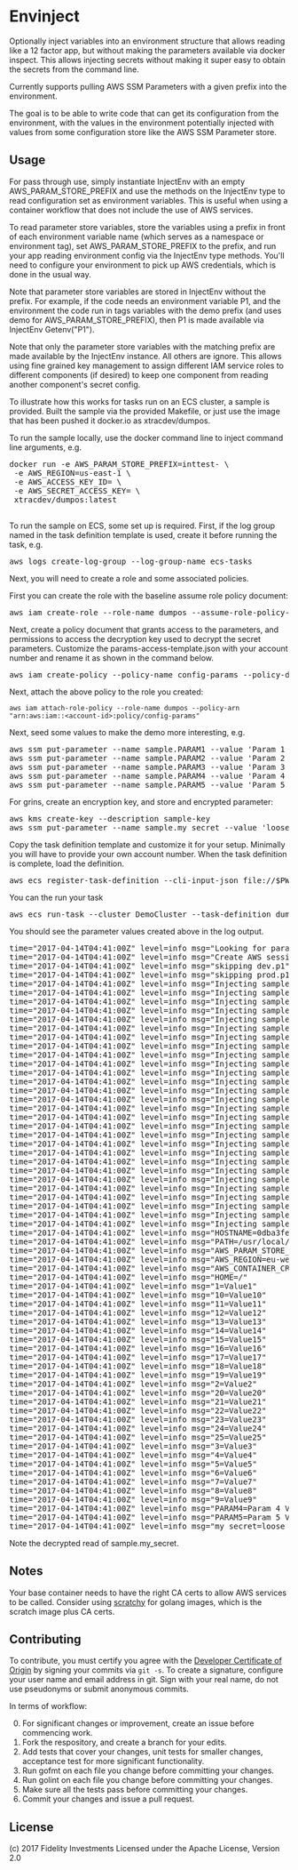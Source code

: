 # Envinject


Optionally inject variables into an environment structure that allows 
reading like a 12 factor app, but without making the parameters available
via docker inspect. This allows injecting secrets without making it super
easy to obtain the secrets from the command line.

Currently supports
pulling AWS SSM Parameters with a given prefix into the environment.

The goal is to be able to write code that can get its configuration from
the environment, with the values in the environment potentially injected
with values from some configuration store like the AWS SSM Parameter
store.

## Usage

For pass through use, simply instantiate InjectEnv with an empty
AWS_PARAM_STORE_PREFIX and use the methods on the InjectEnv type to read 
configuration set as environment variables. This is useful
when using a container workflow that does not include the use of 
AWS services.

To read parameter store variables, store the variables using a 
prefix in front of each environment variable name (which serves as
a namespace or environment tag), set AWS_PARAM_STORE_PREFIX
to the prefix, and run your app reading environment config via the
InjectEnv type methods. You'll need to configure your
environment to pick up AWS credentials, which is done in the usual
way.

Note that parameter store variables are stored in InjectEnv without
the prefix. For example, if the code needs an environment variable
P1, and the environment the code run in tags variables with the
demo prefix (and uses demo for AWS_PARAM_STORE_PREFIX), then
P1 is made available via InjectEnv Getenv("P1").

Note that only the parameter store variables with the matching prefix
are made available by the InjectEnv instance. All others are ignore.
This allows using fine grained key management to assign different 
IAM service roles to different components (if desired) to keep one
component from reading another component's secret config.

To illustrate how this works for tasks run on an ECS cluster, a 
sample is provided. Built the sample via the provided Makefile, or just
use the image that has been pushed it docker.io as xtracdev/dumpos.

To run the sample locally, use the docker command line to inject
command line arguments, e.g.

<pre>
docker run -e AWS_PARAM_STORE_PREFIX=inttest- \
 -e AWS_REGION=us-east-1 \
 -e AWS_ACCESS_KEY_ID=<access key id> \
 -e AWS_SECRET_ACCESS_KEY=<secret access key> \
 xtracdev/dumpos:latest

</pre>

To run the sample on ECS, some set up is required. First, if the log group
named in the task definition template is used, create it before running
the task, e.g.

<pre>
aws logs create-log-group --log-group-name ecs-tasks
</pre>

Next, you will need to create a role and some associated policies.

First you can create the role with the baseline assume role policy
document:

<pre>
aws iam create-role --role-name dumpos --assume-role-policy-document file://ecs-tasks-trust-policy.json
</pre>

Next, create a policy document that grants access to the parameters, and permissions to
access the decryption key used to decrypt the secret parameters. Customize the 
params-access-template.json with your account number and rename it as shown in the 
command below.

<pre>
aws iam create-policy --policy-name config-params --policy-document file://param-access.json
</pre>

Next, attach the above policy to the role you created:


    aws iam attach-role-policy --role-name dumpos --policy-arn "arn:aws:iam::<account-id>:policy/config-params"


Next, seed some values to make the demo more interesting, e.g.

<pre>
aws ssm put-parameter --name sample.PARAM1 --value 'Param 1 Value' --type String
aws ssm put-parameter --name sample.PARAM2 --value 'Param 2 Value' --type String
aws ssm put-parameter --name sample.PARAM3 --value 'Param 3 Value' --type String
aws ssm put-parameter --name sample.PARAM4 --value 'Param 4 Value' --type String
aws ssm put-parameter --name sample.PARAM5 --value 'Param 5 Value' --type String
</pre>

For grins, create an encryption key, and store and encrypted parameter:

<pre>
aws kms create-key --description sample-key
aws ssm put-parameter --name sample.my_secret --value 'loose lips sink ships' --type SecureString --key-id <id of key created above>
</pre>

Copy the task definition template and customize it for your setup. Minimally
you will have to provide your own account number. When the task definition is complete,
load the definition.

<pre>
aws ecs register-task-definition --cli-input-json file://$PWD/taskdef.json
</pre>

You can the run your task

<pre>
aws ecs run-task --cluster DemoCluster --task-definition dumpos
</pre>

You should see the parameter values created above in the log output.

<pre>
time="2017-04-14T04:41:00Z" level=info msg="Looking for parameters starting with sample."
time="2017-04-14T04:41:00Z" level=info msg="Create AWS session"
time="2017-04-14T04:41:00Z" level=info msg="skipping dev.p1"
time="2017-04-14T04:41:00Z" level=info msg="skipping prod.p1"
time="2017-04-14T04:41:00Z" level=info msg="Injecting sample.1 as 1"
time="2017-04-14T04:41:00Z" level=info msg="Injecting sample.10 as 10"
time="2017-04-14T04:41:00Z" level=info msg="Injecting sample.11 as 11"
time="2017-04-14T04:41:00Z" level=info msg="Injecting sample.12 as 12"
time="2017-04-14T04:41:00Z" level=info msg="Injecting sample.13 as 13"
time="2017-04-14T04:41:00Z" level=info msg="Injecting sample.14 as 14"
time="2017-04-14T04:41:00Z" level=info msg="Injecting sample.15 as 15"
time="2017-04-14T04:41:00Z" level=info msg="Injecting sample.16 as 16"
time="2017-04-14T04:41:00Z" level=info msg="Injecting sample.17 as 17"
time="2017-04-14T04:41:00Z" level=info msg="Injecting sample.18 as 18"
time="2017-04-14T04:41:00Z" level=info msg="Injecting sample.19 as 19"
time="2017-04-14T04:41:00Z" level=info msg="Injecting sample.2 as 2"
time="2017-04-14T04:41:00Z" level=info msg="Injecting sample.20 as 20"
time="2017-04-14T04:41:00Z" level=info msg="Injecting sample.21 as 21"
time="2017-04-14T04:41:00Z" level=info msg="Injecting sample.22 as 22"
time="2017-04-14T04:41:00Z" level=info msg="Injecting sample.23 as 23"
time="2017-04-14T04:41:00Z" level=info msg="Injecting sample.24 as 24"
time="2017-04-14T04:41:00Z" level=info msg="Injecting sample.25 as 25"
time="2017-04-14T04:41:00Z" level=info msg="Injecting sample.3 as 3"
time="2017-04-14T04:41:00Z" level=info msg="Injecting sample.4 as 4"
time="2017-04-14T04:41:00Z" level=info msg="Injecting sample.5 as 5"
time="2017-04-14T04:41:00Z" level=info msg="Injecting sample.6 as 6"
time="2017-04-14T04:41:00Z" level=info msg="Injecting sample.7 as 7"
time="2017-04-14T04:41:00Z" level=info msg="Injecting sample.8 as 8"
time="2017-04-14T04:41:00Z" level=info msg="Injecting sample.9 as 9"
time="2017-04-14T04:41:00Z" level=info msg="Injecting sample.PARAM4 as PARAM4"
time="2017-04-14T04:41:00Z" level=info msg="Injecting sample.PARAM5 as PARAM5"
time="2017-04-14T04:41:00Z" level=info msg="Injecting sample.my_secret as my_secret"
time="2017-04-14T04:41:00Z" level=info msg="HOSTNAME=0dba3fee938f"
time="2017-04-14T04:41:00Z" level=info msg="PATH=/usr/local/sbin:/usr/local/bin:/usr/sbin:/usr/bin:/sbin:/bin"
time="2017-04-14T04:41:00Z" level=info msg="AWS_PARAM_STORE_PREFIX=sample."
time="2017-04-14T04:41:00Z" level=info msg="AWS_REGION=eu-west-1"
time="2017-04-14T04:41:00Z" level=info msg="AWS_CONTAINER_CREDENTIALS_RELATIVE_URI=/v2/credentials/976dde59-36c8-4898-b362-e291d3eba9f3"
time="2017-04-14T04:41:00Z" level=info msg="HOME=/"
time="2017-04-14T04:41:00Z" level=info msg="1=Value1"
time="2017-04-14T04:41:00Z" level=info msg="10=Value10"
time="2017-04-14T04:41:00Z" level=info msg="11=Value11"
time="2017-04-14T04:41:00Z" level=info msg="12=Value12"
time="2017-04-14T04:41:00Z" level=info msg="13=Value13"
time="2017-04-14T04:41:00Z" level=info msg="14=Value14"
time="2017-04-14T04:41:00Z" level=info msg="15=Value15"
time="2017-04-14T04:41:00Z" level=info msg="16=Value16"
time="2017-04-14T04:41:00Z" level=info msg="17=Value17"
time="2017-04-14T04:41:00Z" level=info msg="18=Value18"
time="2017-04-14T04:41:00Z" level=info msg="19=Value19"
time="2017-04-14T04:41:00Z" level=info msg="2=Value2"
time="2017-04-14T04:41:00Z" level=info msg="20=Value20"
time="2017-04-14T04:41:00Z" level=info msg="21=Value21"
time="2017-04-14T04:41:00Z" level=info msg="22=Value22"
time="2017-04-14T04:41:00Z" level=info msg="23=Value23"
time="2017-04-14T04:41:00Z" level=info msg="24=Value24"
time="2017-04-14T04:41:00Z" level=info msg="25=Value25"
time="2017-04-14T04:41:00Z" level=info msg="3=Value3"
time="2017-04-14T04:41:00Z" level=info msg="4=Value4"
time="2017-04-14T04:41:00Z" level=info msg="5=Value5"
time="2017-04-14T04:41:00Z" level=info msg="6=Value6"
time="2017-04-14T04:41:00Z" level=info msg="7=Value7"
time="2017-04-14T04:41:00Z" level=info msg="8=Value8"
time="2017-04-14T04:41:00Z" level=info msg="9=Value9"
time="2017-04-14T04:41:00Z" level=info msg="PARAM4=Param 4 Value"
time="2017-04-14T04:41:00Z" level=info msg="PARAM5=Param 5 Value"
time="2017-04-14T04:41:00Z" level=info msg="my_secret=loose lips sink ships"
</pre>

Note the decrypted read of sample.my_secret. 

## Notes

Your base container needs to have the right CA certs to allow AWS services
to be called. Consider using [scratchy](https://github.com/xtraclabs/scratchy)
for golang images, which is the scratch image plus CA certs.


## Contributing

To contribute, you must certify you agree with the [Developer Certificate of Origin](http://developercertificate.org/)
by signing your commits via `git -s`. To create a signature, configure your user name and email address in git.
Sign with your real name, do not use pseudonyms or submit anonymous commits.


In terms of workflow:

0. For significant changes or improvement, create an issue before commencing work.
1. Fork the respository, and create a branch for your edits.
2. Add tests that cover your changes, unit tests for smaller changes, acceptance test
for more significant functionality.
3. Run gofmt on each file you change before committing your changes.
4. Run golint on each file you change before committing your changes.
5. Make sure all the tests pass before committing your changes.
6. Commit your changes and issue a pull request.

## License

(c) 2017 Fidelity Investments
Licensed under the Apache License, Version 2.0
